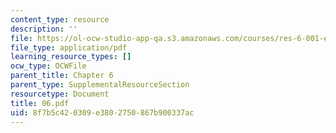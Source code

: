 ```yaml
---
content_type: resource
description: ''
file: https://ol-ocw-studio-app-qa.s3.amazonaws.com/courses/res-6-001-electromagnetic-fields-and-energy-spring-2008/8f7b5c420309e3802750867b900337ac_06.pdf
file_type: application/pdf
learning_resource_types: []
ocw_type: OCWFile
parent_title: Chapter 6
parent_type: SupplementalResourceSection
resourcetype: Document
title: 06.pdf
uid: 8f7b5c42-0309-e380-2750-867b900337ac
---
```


